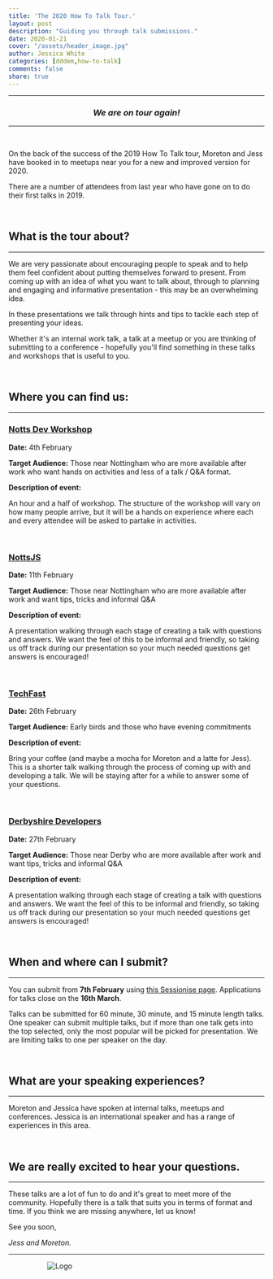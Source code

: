 ```yaml
---
title: 'The 2020 How To Talk Tour.'
layout: post
description: "Guiding you through talk submissions."
date: 2020-01-21
cover: "/assets/header_image.jpg"
author: Jessica White
categories: [dddem,how-to-talk]
comments: false
share: true
---
```


----
<center>
<h3 class="quote"><i>We are on tour again!</i></h3>
</center>

---

<br/>

On the back of the success of the 2019 How To Talk tour, Moreton and Jess have booked in to meetups near you for a new and improved version for 2020.

There are a number of attendees from last year who have gone on to do their first talks in 2019. 

<br/>

## What is the tour about?
---

We are very passionate about encouraging people to speak and to help them feel confident about putting themselves forward to present. From coming up with an idea of what you want to talk about, through to planning and engaging and informative presentation - this may be an overwhelming idea.

In these presentations we talk through hints and tips to tackle each step of presenting your ideas.

Whether it's an internal work talk, a talk at a meetup or you are thinking of submitting to a conference - hopefully you'll find something in these talks and workshops that is useful to you.

<br/>

## Where you can find us:
---

### <a href="https://www.meetup.com/Notts-Dev-Workshop/events/267988124/?isFirstPublish=true" target="_blank">Notts Dev Workshop</a>

<strong>Date:</strong> 4th February

<strong>Target Audience:</strong> Those near Nottingham who are more available after work who want hands on activities and less of a talk / Q&A format.

<strong>Description of event:</strong>

An hour and a half of workshop. The structure of the workshop will vary on how many people arrive, but it will be a hands on experience where each and every attendee will be asked to partake in activities.

<br/>

### <a href="https://nottsjs.org/" target="_blank">NottsJS</a>

<strong>Date:</strong> 11th February

<strong>Target Audience:</strong> Those near Nottingham who are more available after work and want tips, tricks and informal Q&A

<strong>Description of event:</strong>

A presentation walking through each stage of creating a talk with questions and answers. We want the feel of this to be informal and friendly, so taking us off track during our presentation so your much needed questions get answers is encouraged!

<br/>

### <a href="" target="_blank">TechFast</a>

<strong>Date:</strong> 26th February

<strong>Target Audience:</strong> Early birds and those who have evening commitments

<strong>Description of event:</strong> 

Bring your coffee (and maybe a mocha for Moreton and a latte for Jess). This is a shorter talk walking through the process of coming up with and developing a talk. We will be staying after for a while to answer some of your questions.

<br/>

### <a href="https://www.meetup.com/Derbyshire-Dot-Net/events/266944094/" target="_blank">Derbyshire Developers</a>

<strong>Date:</strong> 27th February

<strong>Target Audience:</strong> Those near Derby who are more available after work and want tips, tricks and informal Q&A

<strong>Description of event:</strong>

A presentation walking through each stage of creating a talk with questions and answers. We want the feel of this to be informal and friendly, so taking us off track during our presentation so your much needed questions get answers is encouraged!

<br/>

## When and where can I submit?
---

You can submit from <strong>7th February</strong> using <a href="https://sessionize.com/dddeastmidlands-2020/" target="_blank">this Sessionise page</a>. Applications for talks close on the <strong>16th March</strong>.

Talks can be submitted for 60 minute, 30 minute, and 15 minute length talks. One speaker can submit multiple talks, but if more than one talk gets into the top selected, only the most popular will be picked for presentation. We are limiting talks to one per speaker on the day.

<br/>

## What are your speaking experiences?
---

Moreton and Jessica have spoken at internal talks, meetups and conferences. Jessica is an international speaker and has a range of experiences in this area.

<br/>

## We are really excited to hear your questions.
---

These talks are a lot of fun to do and it's great to meet more of the community. Hopefully there is a talk that suits you in terms of format and time. If you think we are missing anywhere, let us know!

See you soon,

_Jess and Moreton._

---

<div style="text-align:center; width:20%; margin-left: 10%;" markdown="1">
<img src="{{site.baseurl}}/assets/logo.png" alt="Logo">
</div>
